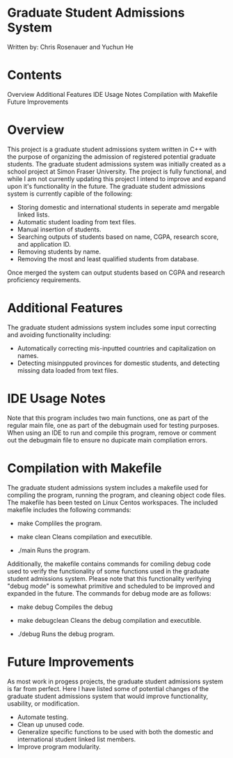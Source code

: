 # Graduate Student Admissions System
Written by: Chris Rosenauer and Yuchun He


# Contents

 Overview
 Additional Features
 IDE Usage Notes
 Compilation with Makefile
 Future Improvements


# Overview

This project is a graduate student admissions system written in C++
with the purpose of organizing the admission of registered potential
graduate students. The graduate student admissions system was initially
created as a school project at Simon Fraser University. The project is
fully functional, and while I am not currently updating this project I
intend to improve and expand upon it's functionality in the future.
The graduate student admissions system is currently capible of the following:

 * Storing domestic and international students in seperate amd mergable
   linked lists.
 * Automatic student loading from text files.
 * Manual insertion of students.
 * Searching outputs of students based on name, CGPA, research score,
   and application ID.
 * Removing students by name.
 * Removing the most and least qualified students from database.

Once merged the system can output students based on CGPA and research
proficiency requirements.


# Additional Features

The graduate student admissions system includes some input correcting and
avoiding functionality including:

 * Automatically correcting mis-inputted countries and capitalization on
   names.
 * Detecting misinpputed provinces for domestic students, and detecting
   missing data loaded from text files.


# IDE Usage Notes

Note that this program includes two main functions, one as part of the
regular main file, one as part of the debugmain used for testing
purposes. When using an IDE to run and compile this program, remove or 
comment out the debugmain file to ensure no dupicate main compliation
errors.


# Compilation with Makefile

The graduate student admissions system includes a makefile used for
compiling the program, running the program, and cleaning object code
files. The makefile has been tested on Linux Centos workspaces.
The included makefile includes the following commands:

 * make
   Compliles the program.

 * make clean
   Cleans compilation and executible.
   
 * ./main
   Runs the program.

Additionally, the makefile contains commands for comiling debug code used
to verify the functionality of some functions used in the graduate student
admissions system. Please note that this functionality verifying "debug
mode" is somewhat primitive and scheduled to be improved and expanded in
the future. The commands for debug mode are as follows:

 * make debug
   Compiles the debug
 
 * make debugclean
   Cleans the debug compilation and executible.
   
 * ./debug
   Runs the debug program.
   
   
# Future Improvements

As most work in progess projects, the graduate student admissions
system is far from perfect. Here I have listed some of potential
changes of the graduate student admissions system that would
improve functionality, usability, or modification.

 * Automate testing.
 * Clean up unused code.
 * Generalize specific functions to be used with both the domestic
   and international student linked list members.
 * Improve program modularity.
   
